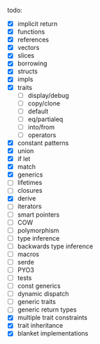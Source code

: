 todo:
* [X] implicit return
* [X] functions
* [X] references
* [X] vectors
* [X] slices
* [X] borrowing
* [X] structs
* [X] impls
* [X] traits
  * [ ] display/debug
  * [ ] copy/clone
  * [ ] default
  * [ ] eq/partialeq
  * [ ] into/from
  * [ ] operators
* [X] constant patterns
* [X] union
* [X] if let
* [X] match
* [X] generics
* [ ] lifetimes
* [ ] closures
* [X] derive
* [ ] iterators
* [ ] smart pointers
* [ ] COW
* [ ] polymorphism
* [ ] type inference
* [ ] backwards type inference
* [ ] macros
* [ ] serde
* [ ] PYO3
* [ ] tests
* [ ] const generics
* [ ] dynamic dispatch
* [ ] generic traits
* [ ] generic return types
* [X] multiple trait constraints
* [X] trait inheritance
* [X] blanket implementations